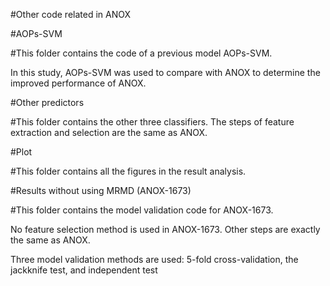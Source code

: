 #Other code related in ANOX


#AOPs-SVM

#This folder contains the code of a previous model AOPs-SVM.

In this study, AOPs-SVM was used to compare with ANOX to determine the improved performance of ANOX.


#Other predictors

#This folder contains the other three classifiers. The steps of feature extraction and selection are the same as ANOX.


#Plot

#This folder contains all the figures in the result analysis.


#Results without using MRMD (ANOX-1673)

#This folder contains the model validation code for ANOX-1673.

No feature selection method is used in ANOX-1673. Other steps are exactly the same as ANOX.

Three model validation methods are used: 5-fold cross-validation, the jackknife test, and independent test
